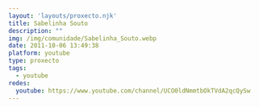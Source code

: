 ```yaml
---
layout: 'layouts/proxecto.njk'
title: Sabelinha Souto
description: ""
img: /img/comunidade/Sabelinha_Souto.webp
date: 2011-10-06 13:49:38
platform: youtube
type: proxecto
tags:
  - youtube
redes:
  youtube: https://www.youtube.com/channel/UCO0ldNmmtbOkTVdA2qcQySw
---
```

